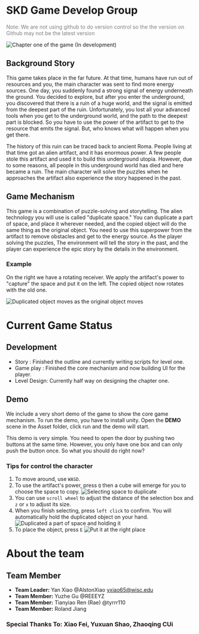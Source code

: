 # SKD Game Develop Group
<p style="color:grey">Note: We are not using github to do version control so the the version on Github may not be the latest version</p>

![Chapter one of the game (In development)](./Github_ReadME_Source/Game_Overview.png)

## Background Story
This game takes place in the far future. At that time, humans have run out of resources and you, the main character was sent to find more energy sources. One day, you suddenly found a strong signal of energy underneath the ground. You decided to explore, but after you enter the underground, you discovered that there is a ruin of a huge world, and the signal is emitted from the deepest part of the ruin. Unfortunately, you lost all your advanced tools when you get to the underground world, and the path to the deepest part is blocked. So you have to use the power of the artifact to get to the resource that emits the signal. But, who knows what will happen when you get there.

The history of this ruin can be traced back to ancient Roma. People living at that time got an alien artifact, and it has enormous power. A few people stole this artifact and used it to build this underground utopia. However, due to some reasons, all people in this underground world has died and here became a ruin. The main character will solve the puzzles when he approaches the artifact also experience the story happened in the past.

## Game Mechanism 
This game is a combination of puzzle-solving and storytelling. The alien technology you will use is called "duplicate space." You can duplicate a part of space, and place it wherever needed, and the copied object will do the same thing as the original object. You need to use this superpower from the artifact to remove obstacles and get to the energy source. As the player solving the puzzles, The environment will tell the story in the past, and the player can experience the epic story by the details in the environment.

### Example

On the right we have a rotating receiver. We apply the artifact's power to "capture" the space and put it on the left. The copied object now rotates with the old one.


![Duplicated object moves as the original object moves](./Github_ReadME_Source/Connected_Object.gif)

# Current Game Status
## Development
* Story : Finished the outline and currently writing scripts for level one.
* Game play : Finished the core mechanism and now building UI for the player.
* Level Design: Currently half way on designing the chapter one.
## Demo 
We include a very short demo of the game to show the core game mechanism. To run the demo, you have to install unity. Open the **DEMO** scene in the Asset folder, click run and the demo will start.

This demo is very simple. You need to open the door by pushing two buttons at the same time. However, you only have one box and can only push the button once. So what you should do right now?

### Tips for control the character
1. To move around, use `WASD`.
2. To use the artifact's power, press `Q` then a cube will emerge for you to choose the space to copy.
![Selecting space to duplicate](./Github_ReadME_Source/Space_Selecting.png)
3. You can use `scroll wheel` to adjust the distance of the selection box and `z` or `x` to adjust its size. 
4. When you finish selecting, press `left click` to confirm. You will automatically hold the duplicated object on your hand.
![Duplicated a part of space and holding it](./Github_ReadME_Source/Space_Selected.png)
5. To place the object, press `E`
![Put it at the right place](./Github_ReadME_Source/Place_Space.png)
# About the team
## Team Member
* **Team Leader:** Yan Xiao @AlstonXiao yxiao65@wisc.edu
* **Team Member:** Yuzhe Gu @REEEYZ
* **Team Member:** Tianyiao Ren (Rae) @tyrrr110
* **Team Member:** Roland Jiang
### Special Thanks To: Xiao Fei, Yuxuan Shao, Zhaoqing CUi
